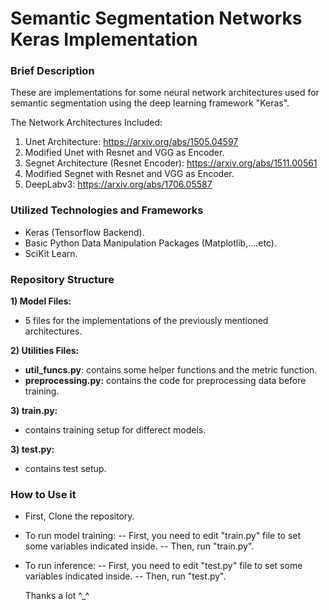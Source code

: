 # Semantic Segmentation Networks Keras Implementation

### Brief Description 

These are implementations for some neural network architectures used for semantic segmentation using the deep learning framework "Keras".

The Network Architectures Included:
1) Unet Architecture: https://arxiv.org/abs/1505.04597
2) Modified Unet with Resnet and VGG as Encoder.
3) Segnet Architecture (Resnet Encoder): https://arxiv.org/abs/1511.00561
4) Modified Segnet with Resnet and VGG as Encoder.
5) DeepLabv3: https://arxiv.org/abs/1706.05587


### Utilized Technologies and Frameworks

- Keras (Tensorflow Backend).
- Basic Python Data Manipulation Packages (Matplotlib,....etc).
- SciKit Learn.


### Repository Structure

**1) Model Files:**
- 5 files for the implementations of the previously mentioned architectures.

**2) Utilities Files:**
- **util_funcs.py**: contains some helper functions and the metric function.
- **preprocessing.py:** contains the code for preprocessing data before training.

**3) train.py:**
- contains training setup for differect models.

**3) test.py:**
- contains test setup.


### How to Use it 

- First, Clone the repository.
- To run model training:
  -- First, you need to edit "train.py" file to set some variables indicated inside.
  -- Then, run "train.py".
- To run inference:
  -- First, you need to edit "test.py" file to set some variables indicated inside.
  -- Then, run "test.py".
  
  
  
  Thanks a lot ^_^

